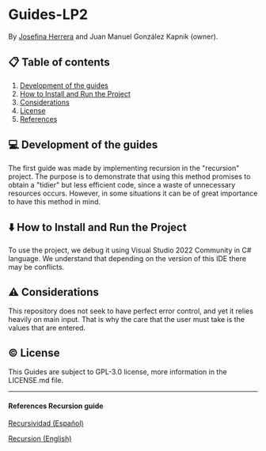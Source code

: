 # Guides-LP2
By [Josefina Herrera](https://github.com/josefinaherrera98) and Juan Manuel González Kapnik (owner).

## 📋 Table of contents
1. [Development of the guides](#description)
2. [How to Install and Run the Project](#howto)
3. [Considerations](#considerations)
4. [License](#license)
5. [References](#references)

## 💻 Development of the guides <a name="description"></a>

The first guide was made by implementing recursion in the "recursion" project. The purpose is to demonstrate that using this method promises to obtain a "tidier" but less efficient code, since a waste of unnecessary resources occurs. However, in some situations it can be of great importance to have this method in mind.

## ⬇️ How to Install and Run the Project <a name="howto"></a>

To use the project, we debug it using Visual Studio 2022 Community in C# language. We understand that depending on the version of this IDE there may be conflicts.

## ⚠️ Considerations <a name="considerations"></a>

This repository does not seek to have perfect error control, and yet it relies heavily on main input. That is why the care that the user must take is the values that are entered.

## ©️ License <a name="license"></a>
This Guides are subject to GPL-3.0 license, more information in the LICENSE.md file.

---

#### References Recursion guide <a name="references"></a>
[Recursividad (Español)](https://www.tutorialesprogramacionya.com/csharpya/detalleconcepto.php?codigo=175#:~:text=La%20recursividad%20es%20un%20concepto,que%20el%20método%20es%20recursivo.)

[Recursion (English)](https://www.c-sharpcorner.com/UploadFile/955025/C-Sharp-interview-questions-part4what-is-a-recursive-function-in/)
